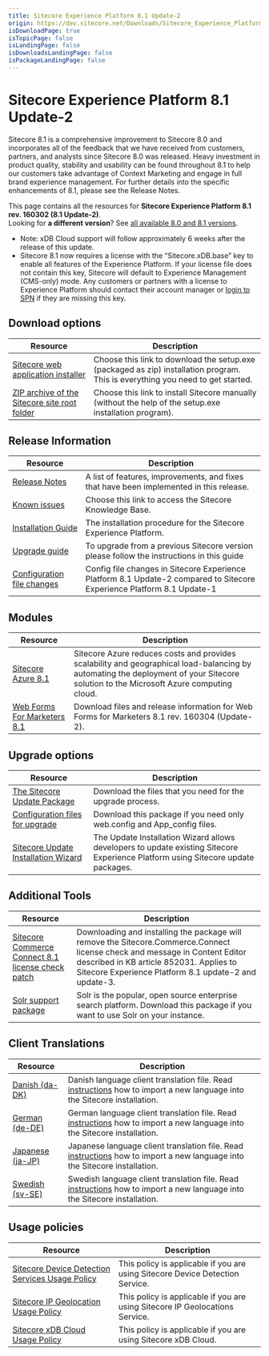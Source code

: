 ```yaml
---
title: Sitecore Experience Platform 8.1 Update-2
origin: https://dev.sitecore.net/Downloads/Sitecore_Experience_Platform/Sitecore_81/Sitecore_Experience_Platform_81_Update2.aspx
isDownloadPage: true
isTopicPage: false
isLandingPage: false
isDownloadsLandingPage: false
isPackageLandingPage: false
---
```


# Sitecore Experience Platform 8.1 Update-2

Sitecore 8.1 is a comprehensive improvement to Sitecore 8.0 and incorporates all of the feedback that we have received from customers, partners, and analysts since Sitecore 8.0 was released. Heavy investment in product quality, stability and usability can be found throughout 8.1 to help our customers take advantage of Context Marketing and engage in full brand experience management. For further details into the specific enhancements of 8.1, please see the Release Notes.

This page contains all the resources for **Sitecore Experience Platform 8.1 rev. 160302 (8.1 Update-2)**.  
Looking for **a different version**? See [all available 8.0 and 8.1 versions](/downloads/Sitecore_Experience_Platform).

  <Alert variant='warning' mb={4}>
    <AlertIcon />
    

-   Note: xDB Cloud support will follow approximately 6 weeks after the release of this update.
-   Sitecore 8.1 now requires a license with the “Sitecore.xDB.base” key to enable all features of the Experience Platform. If your license file does not contain this key, Sitecore will default to Experience Management (CMS-only) mode. Any customers or partners with a license to Experience Platform should contact their account manager or [login to SPN](http://spn.sitecore.net/default) if they are missing this key.


  </Alert>
  

## Download options

 | Resource | Description |
 | --- | --- |
 | [Sitecore web application installer](https://scdp.blob.core.windows.net/downloads/Sitecore%20Experience%20Platform/Sitecore%2081/Sitecore%20Experience%20Platform%2081%20Update2/Secure/Sitecore%208.1%20rev.%20160302%20(exe).zip) | Choose this link to download the setup.exe (packaged as zip) installation program. This is everything you need to get started. |
 | [ZIP archive of the Sitecore site root folder](https://scdp.blob.core.windows.net/downloads/Sitecore%20Experience%20Platform/Sitecore%2081/Sitecore%20Experience%20Platform%2081%20Update2/Secure/Sitecore%208.1%20rev.%20160302.zip) | Choose this link to install Sitecore manually (without the help of the setup.exe installation program). |

## Release Information

 | Resource | Description |
 | --- | --- |
 | [Release Notes](/downloads/Sitecore_Experience_Platform/Sitecore_81/Sitecore_Experience_Platform_81_Update2/Release_Notes) | A list of features, improvements, and fixes that have been implemented in this release. |
 | [Known issues](https://kb.sitecore.net/articles/750348) | Choose this link to access the Sitecore Knowledge Base. |
 | [Installation Guide](https://scdp.blob.core.windows.net/downloads/Sitecore%20Experience%20Platform/Sitecore%2081/Sitecore%20Experience%20Platform%2081%20Update2/Secure/Installation-Guide-SC81-Update-2.pdf) | The installation procedure for the Sitecore Experience Platform. |
 | [Upgrade guide](https://scdp.blob.core.windows.net/downloads/Sitecore%20Experience%20Platform/Sitecore%2081/Sitecore%20Experience%20Platform%2081%20Update2/Secure/Sitecore-8.1-Update-2-Upgrade-Guide.pdf) | To upgrade from a previous Sitecore version please follow the instructions in this guide |
 | [Configuration file changes](https://scdp.blob.core.windows.net/downloads/Sitecore%20Experience%20Platform/Sitecore%2081/Sitecore%20Experience%20Platform%2081%20Update2/Secure/Sitecore-8.1-Update-2-Configuration-File-Changes.pdf) | Config file changes in Sitecore Experience Platform 8.1 Update-2 compared to Sitecore Experience Platform 8.1 Update-1 |

## Modules

 | Resource | Description |
 | --- | --- |
 | [Sitecore Azure 8.1](/downloads/Sitecore_Azure/Sitecore_Azure_81/Sitecore_Azure_81) | Sitecore Azure reduces costs and provides scalability and geographical load-balancing by automating the deployment of your Sitecore solution to the Microsoft Azure computing cloud. |
 | [Web Forms For Marketers 8.1](/downloads/Web_Forms_For_Marketers/Web_Forms_For_Marketers_81/Web_Forms_For_Marketers_81_Update2) | Download files and release information for Web Forms for Marketers 8.1 rev. 160304 (Update-2). |

## Upgrade options

 | Resource | Description |
 | --- | --- |
 | [The Sitecore Update Package](https://scdp.blob.core.windows.net/downloads/Sitecore%20Experience%20Platform/Sitecore%2081/Sitecore%20Experience%20Platform%2081%20Update2/Secure/Sitecore%208.1%20rev.%20160302%20update%20package.zip) | Download the files that you need for the upgrade process. |
 | [Configuration files for upgrade](https://scdp.blob.core.windows.net/downloads/Sitecore%20Experience%20Platform/Sitecore%2081/Sitecore%20Experience%20Platform%2081%20Update2/Secure/Config%20Files%20for%20Sitecore%208.1%20Update-2.zip) | Download this package if you need only web.config and App_config files. |
 | [Sitecore Update Installation Wizard](https://scdp.blob.core.windows.net/downloads/Sitecore%20Experience%20Platform/Sitecore%2081/Sitecore%20Experience%20Platform%2081%20Update2/Secure/Sitecore%20Update%20Installation%20Wizard%201.0.0%20rev.%20160203.zip) | The Update Installation Wizard allows developers to update existing Sitecore Experience Platform using Sitecore update packages. |

## Additional Tools

 | Resource | Description |
 | --- | --- |
 | [Sitecore Commerce Connect 8.1 license check patch](https://sitecoredev.azureedge.net#) | Downloading and installing the package will remove the Sitecore.Commerce.Connect license check and message in Content Editor described in KB article 852031. Applies to Sitecore Experience Platform 8.1 update-2 and update-3. |
 | [Solr support package](https://scdp.blob.core.windows.net/downloads/Sitecore%20Experience%20Platform/Sitecore%2081/Sitecore%20Experience%20Platform%2081%20Update2/Secure/Sitecore.Solr.Support%201.0.0%20rev.%20160211.zip) | Solr is the popular, open source enterprise search platform. Download this package if you want to use Solr on your instance. |

## Client Translations

 | Resource | Description |
 | --- | --- |
 | [Danish (da-DK)](https://scdp.blob.core.windows.net/downloads/Sitecore%20Experience%20Platform/Sitecore%2081/Sitecore%20Experience%20Platform%2081%20Update2/Secure/platform%208.1%20da-DK.zip) | Danish language client translation file. Read [instructions](~/link?_id=D72CBF8CE581436CBBCAEE896C8646F7&_z=z) how to import a new language into the Sitecore installation. |
 | [German (de-DE)](https://scdp.blob.core.windows.net/downloads/Sitecore%20Experience%20Platform/Sitecore%2081/Sitecore%20Experience%20Platform%2081%20Update2/Secure/platform%208.1%20de-DE.zip) | German language client translation file. Read [instructions](~/link?_id=D72CBF8CE581436CBBCAEE896C8646F7&_z=z) how to import a new language into the Sitecore installation. |
 | [Japanese (ja-JP)](https://scdp.blob.core.windows.net/downloads/Sitecore%20Experience%20Platform/Sitecore%2081/Sitecore%20Experience%20Platform%2081%20Update2/Secure/platform%208.1%20ja-JP.zip) | Japanese language client translation file. Read [instructions](~/link?_id=D72CBF8CE581436CBBCAEE896C8646F7&_z=z) how to import a new language into the Sitecore installation. |
 | [Swedish (sv-SE)](https://scdp.blob.core.windows.net/downloads/Sitecore%20Experience%20Platform/Sitecore%208.1/Sitecore%20Experience%20Platform%2081%20Initial%20Release/Secure/platform81-sv-SE-160909.zip) | Swedish language client translation file. Read [instructions](~/link?_id=D72CBF8CE581436CBBCAEE896C8646F7&_z=z) how to import a new language into the Sitecore installation. |

## Usage policies

 | Resource | Description |
 | --- | --- |
 | [Sitecore Device Detection Services Usage Policy](/downloads/Sitecore_Experience_Platform/Sitecore_Device_Detection_Services_Usage_Policy) | This policy is applicable if you are using Sitecore Device Detection Service. |
 | [Sitecore IP Geolocation Usage Policy](/downloads/Sitecore_Experience_Platform/Sitecore_IP_Geolocation_Usage_Policy) | This policy is applicable if you are using Sitecore IP Geolocations Service. |
 | [Sitecore xDB Cloud Usage Policy](/downloads/Sitecore_Experience_Platform/Sitecore_xDB_Cloud_Usage_Policy) | This policy is applicable if you are using Sitecore xDB Cloud. |